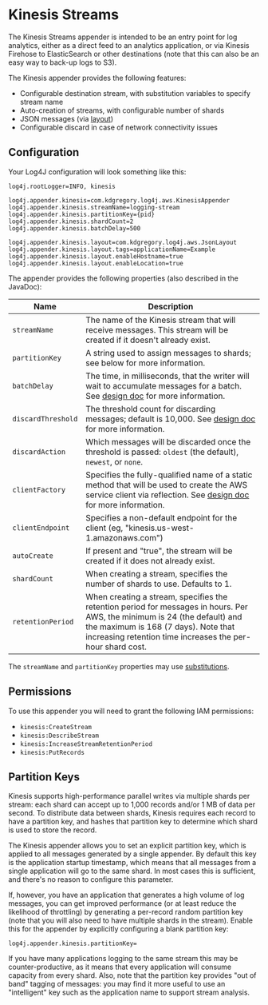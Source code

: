 # Kinesis Streams

The Kinesis Streams appender is intended to be an entry point for log analytics, either
as a direct feed to an analytics application, or via Kinesis Firehose to ElasticSearch
or other destinations (note that this can also be an easy way to back-up logs to S3).

The Kinesis appender provides the following features:

* Configurable destination stream, with substitution variables to specify stream name
* Auto-creation of streams, with configurable number of shards
* JSON messages (via [layout](jsonlayout.md))
* Configurable discard in case of network connectivity issues


## Configuration

Your Log4J configuration will look something like this:

```
log4j.rootLogger=INFO, kinesis

log4j.appender.kinesis=com.kdgregory.log4j.aws.KinesisAppender
log4j.appender.kinesis.streamName=logging-stream
log4j.appender.kinesis.partitionKey={pid}
log4j.appender.kinesis.shardCount=2
log4j.appender.kinesis.batchDelay=500

log4j.appender.kinesis.layout=com.kdgregory.log4j.aws.JsonLayout
log4j.appender.kinesis.layout.tags=applicationName=Example
log4j.appender.kinesis.layout.enableHostname=true
log4j.appender.kinesis.layout.enableLocation=true
```

The appender provides the following properties (also described in the JavaDoc):

Name                | Description
--------------------|----------------------------------------------------------------
`streamName`        | The name of the Kinesis stream that will receive messages. This stream will be created if it doesn't already exist.
`partitionKey`      | A string used to assign messages to shards; see below for more information.
`batchDelay`        | The time, in milliseconds, that the writer will wait to accumulate messages for a batch. See [design doc](design.md#message-batches) for more information.
`discardThreshold`  | The threshold count for discarding messages; default is 10,000. See [design doc](design.md#message-discard) for more information.
`discardAction`     | Which messages will be discarded once the threshold is passed: `oldest` (the default), `newest`, or `none`.
`clientFactory`     | Specifies the fully-qualified name of a static method that will be used to create the AWS service client via reflection. See [design doc](design.md#service-client) for more information.
`clientEndpoint`    | Specifies a non-default endpoint for the client (eg, "kinesis.us-west-1.amazonaws.com")
`autoCreate`        | If present and "true", the stream will be created if it does not already exist.
`shardCount`        | When creating a stream, specifies the number of shards to use. Defaults to 1.
`retentionPeriod`   | When creating a stream, specifies the retention period for messages in hours. Per AWS, the minimum is 24 (the default) and the maximum is 168 (7 days). Note that increasing retention time increases the per-hour shard cost.

The `streamName` and `partitionKey` properties may use [substitutions](substitutions.md).


## Permissions

To use this appender you will need to grant the following IAM permissions:

* `kinesis:CreateStream`
* `kinesis:DescribeStream`
* `kinesis:IncreaseStreamRetentionPeriod`
* `kinesis:PutRecords`


## Partition Keys

Kinesis supports high-performance parallel writes via multiple shards per stream: each shard
can accept up to 1,000 records and/or 1 MB of data per second. To distribute data between
shards, Kinesis requires each record to have a partition key, and hashes that partition key
to determine which shard is used to store the record.

The Kinesis appender allows you to set an explicit partition key, which is applied to all
messages generated by a single appender. By default this key is the application startup
timestamp, which means that all messages from a single application will go to the same shard.
In most cases this is sufficient, and there's no reason to configure this parameter.

If, however, you have an application that generates a high volume of log messages, you can
get improved performance (or at least reduce the likelihood of throttling) by generating a
per-record random partition key (note that you will also need to have multiple shards in
the stream). Enable this for the appender by explicitly configuring a blank partition key:

    log4j.appender.kinesis.partitionKey=

If you have many applications logging to the same stream this may be counter-productive,
as it means that every application will consume capacity from every shard. Also, note that
the partition key provides "out of band" tagging of messages: you may find it more useful
to use an "intelligent" key such as the application name to support stream analysis.
